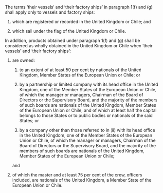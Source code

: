 The terms ‘their vessels’ and ‘their factory ships’ in paragraph 1(f) and (g) shall apply only to vessels and factory ships:

1. which are registered or recorded in the United Kingdom or Chile; and

2. which sail under the flag of the United Kingdom or Chile. 

In addition, products obtained under paragraph 1(f) and (g) shall be considered as wholly obtained in the United Kingdom or Chile when ‘their vessels’ and ‘their factory ships’:

1. are owned:

   1. to an extent of at least 50 per cent by nationals of the United Kingdom, Member States of the European Union or Chile; or

   2. by a partnership or limited company with its head office in the United Kingdom, one of the Member States of the European Union or Chile, of which the manager or managers, Chairman of the Board of Directors or the Supervisory Board, and the majority of the members of such boards are nationals of the United Kingdom, Member States of the European Union or Chile, and of which at least half the capital belongs to those States or to public bodies or nationals of the said States; or

   3. by a company other than those referred to in (ii) with its head office in the United Kingdom, one of the Member States of the European Union or Chile, of which the manager or managers, Chairman of the Board of Directors or the Supervisory Board, and the majority of the members of such boards are nationals of the United Kingdom, Member States of the European Union or Chile;

   and

2. of which the master and at least 75 per cent of the crew, officers included, are nationals of the United Kingdom, a Member State of the European Union or Chile.
